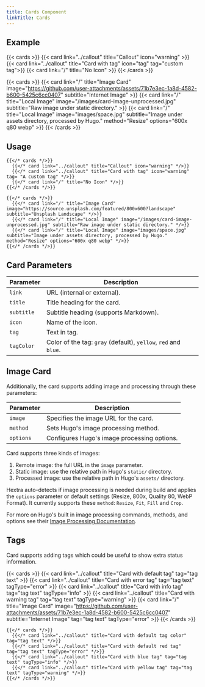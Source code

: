 ```yaml
---
title: Cards Component
linkTitle: Cards
---
```


## Example

{{< cards >}}
  {{< card link="../callout" title="Callout" icon="warning" >}}
  {{< card link="../callout" title="Card with tag" icon="tag" tag="custom tag">}}
  {{< card link="/" title="No Icon" >}}
{{< /cards >}}

{{< cards >}}
  {{< card link="/" title="Image Card" image="https://github.com/user-attachments/assets/71b7e3ec-1a8d-4582-b600-5425c6cc0407" subtitle="Internet Image" >}}
  {{< card link="/" title="Local Image" image="/images/card-image-unprocessed.jpg" subtitle="Raw image under static directory." >}}
  {{< card link="/" title="Local Image" image="images/space.jpg" subtitle="Image under assets directory, processed by Hugo." method="Resize" options="600x q80 webp" >}}
{{< /cards >}}

## Usage

```
{{</* cards */>}}
  {{</* card link="../callout" title="Callout" icon="warning" */>}}
  {{</* card link="../callout" title="Card with tag" icon="warning" tag= "A custom tag" */>}}
  {{</* card link="/" title="No Icon" */>}}
{{</* /cards */>}}
```

```
{{</* cards */>}}
  {{</* card link="/" title="Image Card" image="https://source.unsplash.com/featured/800x600?landscape" subtitle="Unsplash Landscape" */>}}
  {{</* card link="/" title="Local Image" image="/images/card-image-unprocessed.jpg" subtitle="Raw image under static directory." */>}}
  {{</* card link="/" title="Local Image" image="images/space.jpg" subtitle="Image under assets directory, processed by Hugo." method="Resize" options="600x q80 webp" */>}}
{{</* /cards */>}}
```

## Card Parameters

| Parameter  | Description                                                     |
|----------- |-----------------------------------------------------------------|
| `link`     | URL (internal or external).                                     |
| `title`    | Title heading for the card.                                     |
| `subtitle` | Subtitle heading (supports Markdown).                           |
| `icon`     | Name of the icon.                                               |
| `tag`      | Text in tag.                                                    |
| `tagColor` | Color of the tag: `gray` (default), `yellow`, `red` and `blue`. |
  
## Image Card

Additionally, the card supports adding image and processing through these parameters:

| Parameter  | Description                                 |
|----------- |---------------------------------------------|
| `image`    | Specifies the image URL for the card.       |
| `method`   | Sets Hugo's image processing method.        |
| `options`  | Configures Hugo's image processing options. |

Card supports three kinds of images:

1. Remote image: the full URL in the `image` parameter.
2. Static image: use the relative path in Hugo's `static/` directory.
3. Processed image: use the relative path in Hugo's `assets/` directory.

Hextra auto-detects if image processing is needed during build and applies the `options` parameter or default settings (Resize, 800x, Quality 80, WebP Format).
It currently supports these `method`: `Resize`, `Fit`, `Fill` and `Crop`.

For more on Hugo's built in image processing commands, methods, and options see their [Image Processing Documentation](https://gohugo.io/content-management/image-processing/).

## Tags

Card supports adding tags which could be useful to show extra status information.

{{< cards >}}
  {{< card link="../callout" title="Card with default tag" tag="tag text" >}}
  {{< card link="../callout" title="Card with error tag" tag="tag text" tagType="error" >}}
  {{< card link="../callout" title="Card with info tag" tag="tag text" tagType="info" >}}
  {{< card link="../callout" title="Card with warning tag" tag="tag text" tagType="warning" >}}
  {{< card link="/" title="Image Card" image="https://github.com/user-attachments/assets/71b7e3ec-1a8d-4582-b600-5425c6cc0407" subtitle="Internet Image" tag="tag text" tagType="error" >}}
{{< /cards >}}

```
{{</* cards */>}}
  {{</* card link="../callout" title="Card with default tag color" tag="tag text" */>}}
  {{</* card link="../callout" title="Card with default red tag" tag="tag text" tagType="error" */>}}
  {{</* card link="../callout" title="Card with blue tag" tag="tag text" tagType="info" */>}}
  {{</* card link="../callout" title="Card with yellow tag" tag="tag text" tagType="warning" */>}}
{{</* /cards */>}}
```
